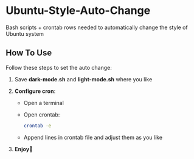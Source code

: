 # Ubuntu-Style-Auto-Change
Bash scripts + crontab rows needed to automatically change the style of Ubuntu system

## How To Use

Follow these steps to set the auto change:

1. Save **dark-mode.sh** and **light-mode.sh** where you like

2. **Configure cron**:
   - Open a terminal
   - Open crontab:
     
     ```sh
     crontab -e
     ```
   - Append lines in crontab file and adjust them as you like
3. **Enjoy🤩**
